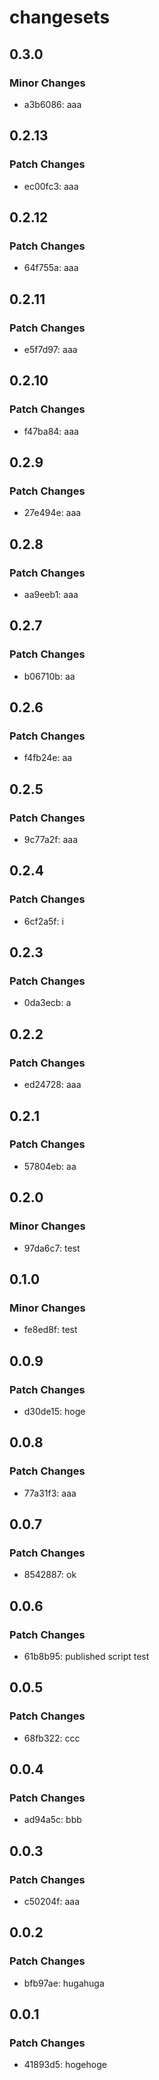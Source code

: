# changesets

## 0.3.0

### Minor Changes

- a3b6086: aaa

## 0.2.13

### Patch Changes

- ec00fc3: aaa

## 0.2.12

### Patch Changes

- 64f755a: aaa

## 0.2.11

### Patch Changes

- e5f7d97: aaa

## 0.2.10

### Patch Changes

- f47ba84: aaa

## 0.2.9

### Patch Changes

- 27e494e: aaa

## 0.2.8

### Patch Changes

- aa9eeb1: aaa

## 0.2.7

### Patch Changes

- b06710b: aa

## 0.2.6

### Patch Changes

- f4fb24e: aa

## 0.2.5

### Patch Changes

- 9c77a2f: aaa

## 0.2.4

### Patch Changes

- 6cf2a5f: i

## 0.2.3

### Patch Changes

- 0da3ecb: a

## 0.2.2

### Patch Changes

- ed24728: aaa

## 0.2.1

### Patch Changes

- 57804eb: aa

## 0.2.0

### Minor Changes

- 97da6c7: test

## 0.1.0

### Minor Changes

- fe8ed8f: test

## 0.0.9

### Patch Changes

- d30de15: hoge

## 0.0.8

### Patch Changes

- 77a31f3: aaa

## 0.0.7

### Patch Changes

- 8542887: ok

## 0.0.6

### Patch Changes

- 61b8b95: published script test

## 0.0.5

### Patch Changes

- 68fb322: ccc

## 0.0.4

### Patch Changes

- ad94a5c: bbb

## 0.0.3

### Patch Changes

- c50204f: aaa

## 0.0.2

### Patch Changes

- bfb97ae: hugahuga

## 0.0.1

### Patch Changes

- 41893d5: hogehoge
